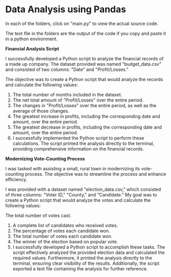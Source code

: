 # Data Analysis using Pandas

In each of the folders, click on "main.py" to view the actual source code.

The text file in the folders are the output of the code if you copy and paste it in a python environment.


**__Financial Analysis Script__**

I successfully developed a Python script to analyze the financial records of a made up company. The dataset provided was named "budget_data.csv" and consisted of two columns: "Date" and "Profit/Losses."

The objective was to create a Python script that would analyze the records and calculate the following values:

1. The total number of months included in the dataset.
2. The net total amount of "Profit/Losses" over the entire period.
3. The changes in "Profit/Losses" over the entire period, as well as the average of those changes.
4. The greatest increase in profits, including the corresponding date and amount, over the entire period.
5. The greatest decrease in profits, including the corresponding date and amount, over the entire period.
6. I successfully implemented the Python script to perform these calculations. The script printed the analysis directly to the terminal, providing comprehensive information on the financial records. 




**__Modernizing Vote-Counting Process__**

I was tasked with assisting a small, rural town in modernizing its vote-counting process. The objective was to streamline the process and enhance efficiency.

I was provided with a dataset named "election_data.csv," which consisted of three columns: "Voter ID," "County," and "Candidate." My goal was to create a Python script that would analyze the votes and calculate the following values:

The total number of votes cast.
1. A complete list of candidates who received votes.
2. The percentage of votes each candidate won.
3. The total number of votes each candidate won.
4. The winner of the election based on popular vote.
5. I successfully developed a Python script to accomplish these tasks. The script effectively analyzed the provided election data and calculated the required values. Furthermore, it printed the analysis directly to the terminal, ensuring clear visibility of the results. Additionally, the script exported a text file containing the analysis for further reference.



